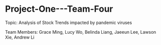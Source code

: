 # Project-One---Team-Four

Topic: Analysis of Stock Trends impacted by pandemic viruses  

Team Members: Grace Ming, Lucy Wo, Belinda Liang, Jaeeun Lee, Lawson Xie, Andrew Li

